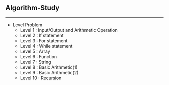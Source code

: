 ## Algorithm-Study

***

- Level Problem
    - Level 1 : Input/Output and Arithmetic Operation
    - Level 2 : If statement
    - Level 3 : For statement
    - Level 4 : While statement
    - Level 5 : Array
    - Level 6 : Function
    - Level 7 : String
    - Level 8 : Basic Arithmetic(1)
    - Level 9 : Basic Arithmetic(2)
    - Level 10 : Recursion
